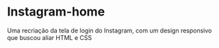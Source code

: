 # Instagram-home
Uma recriação da tela de login do Instagram, com um design responsivo que buscou aliar HTML e CSS
